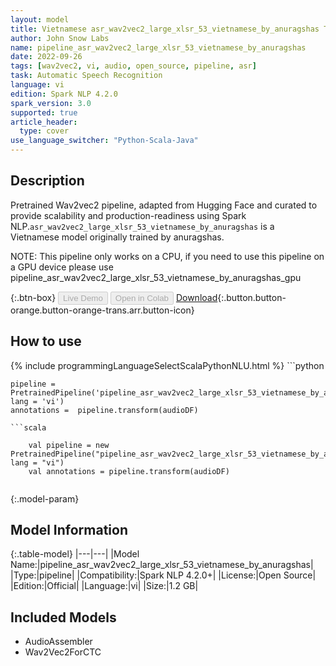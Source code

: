 ```yaml
---
layout: model
title: Vietnamese asr_wav2vec2_large_xlsr_53_vietnamese_by_anuragshas TFWav2Vec2ForCTC from anuragshas
author: John Snow Labs
name: pipeline_asr_wav2vec2_large_xlsr_53_vietnamese_by_anuragshas
date: 2022-09-26
tags: [wav2vec2, vi, audio, open_source, pipeline, asr]
task: Automatic Speech Recognition
language: vi
edition: Spark NLP 4.2.0
spark_version: 3.0
supported: true
article_header:
  type: cover
use_language_switcher: "Python-Scala-Java"
---
```


## Description

Pretrained Wav2vec2  pipeline, adapted from Hugging Face and curated to provide scalability and production-readiness using Spark NLP.`asr_wav2vec2_large_xlsr_53_vietnamese_by_anuragshas` is a Vietnamese model originally trained by anuragshas.

NOTE: This pipeline only works on a CPU, if you need to use this pipeline on a GPU device please use pipeline_asr_wav2vec2_large_xlsr_53_vietnamese_by_anuragshas_gpu

{:.btn-box}
<button class="button button-orange" disabled>Live Demo</button>
<button class="button button-orange" disabled>Open in Colab</button>
[Download](https://s3.amazonaws.com/auxdata.johnsnowlabs.com/public/models/pipeline_asr_wav2vec2_large_xlsr_53_vietnamese_by_anuragshas_vi_4.2.0_3.0_1664196466578.zip){:.button.button-orange.button-orange-trans.arr.button-icon}

## How to use



<div class="tabs-box" markdown="1">
{% include programmingLanguageSelectScalaPythonNLU.html %}
```python

    pipeline = PretrainedPipeline('pipeline_asr_wav2vec2_large_xlsr_53_vietnamese_by_anuragshas', lang = 'vi')
    annotations =  pipeline.transform(audioDF)
    
```
```scala

    val pipeline = new PretrainedPipeline("pipeline_asr_wav2vec2_large_xlsr_53_vietnamese_by_anuragshas", lang = "vi")
    val annotations = pipeline.transform(audioDF)
    
```
</div>

{:.model-param}
## Model Information

{:.table-model}
|---|---|
|Model Name:|pipeline_asr_wav2vec2_large_xlsr_53_vietnamese_by_anuragshas|
|Type:|pipeline|
|Compatibility:|Spark NLP 4.2.0+|
|License:|Open Source|
|Edition:|Official|
|Language:|vi|
|Size:|1.2 GB|

## Included Models

- AudioAssembler
- Wav2Vec2ForCTC